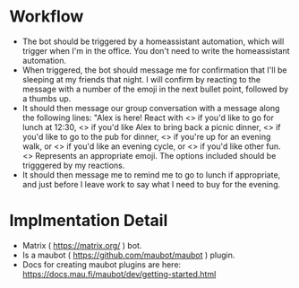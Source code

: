 
# Workflow
* The bot should be triggered by a homeassistant automation, which will trigger when I'm in the office. You don't need to write the homeassistant automation.
* When triggered, the bot should message me for confirmation that I'll be sleeping at my friends that night. I will confirm by reacting to the message with a number of the emoji in the next bullet point, followed by a thumbs up.
* It should then message our group conversation with a message along the following lines: "Alex is here! React with <> if you'd like to go for lunch at 12:30, <> if you'd like Alex to bring back a picnic dinner, <> if you'd like to go to the pub for dinner, <> if you're up for an evening walk, or <> if you'd like an evening cycle, or <> if you'd like other fun. <> Represents an appropriate emoji. The options included should be trigggered by my reactions.
* It should then message me to remind me to go to lunch if appropriate, and just before I leave work to say what I need to buy for the evening.

# Implmentation Detail
* Matrix ( https://matrix.org/ ) bot.
* Is a maubot ( https://github.com/maubot/maubot ) plugin.
* Docs for creating maubot plugins are here: https://docs.mau.fi/maubot/dev/getting-started.html
